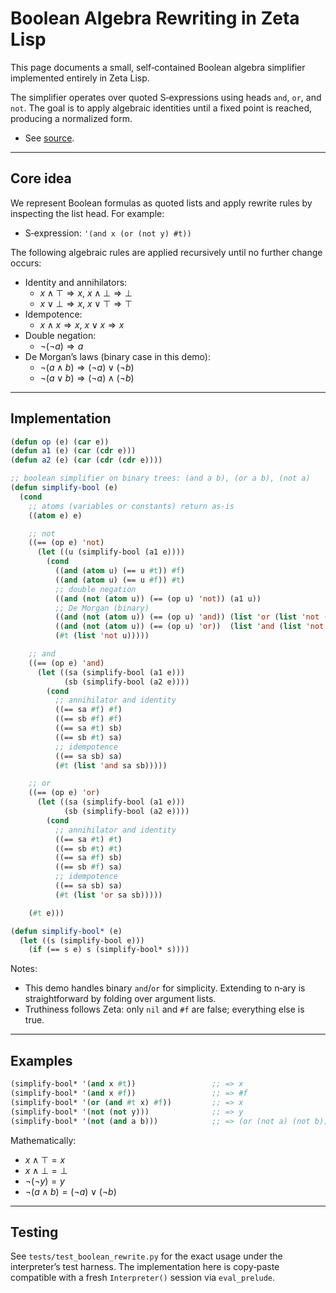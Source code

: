 # Boolean Algebra Rewriting in Zeta Lisp

This page documents a small, self‑contained Boolean algebra simplifier implemented entirely in Zeta Lisp. 

The simplifier operates over quoted S‑expressions using heads `and`, `or`, and `not`. The goal is to apply algebraic identities until a fixed point is reached, producing a normalized form.

- See [source](tests/test_boolean_rewrite.py).

---

## Core idea

We represent Boolean formulas as quoted lists and apply rewrite rules by inspecting the list head. For example:

- S‑expression: `'(and x (or (not y) #t))`

The following algebraic rules are applied recursively until no further change occurs:

- Identity and annihilators:
  - $x \land \top \Rightarrow x$, $x \land \bot \Rightarrow \bot$
  - $x \lor \bot \Rightarrow x$, $x \lor \top \Rightarrow \top$
- Idempotence:
  - $x \land x \Rightarrow x$, $x \lor x \Rightarrow x$
- Double negation:
  - $\lnot(\lnot a) \Rightarrow a$
- De Morgan’s laws (binary case in this demo):
  - $\lnot(a \land b) \Rightarrow (\lnot a) \lor (\lnot b)$
  - $\lnot(a \lor b) \Rightarrow (\lnot a) \land (\lnot b)$

---

## Implementation

```lisp
(defun op (e) (car e))
(defun a1 (e) (car (cdr e)))
(defun a2 (e) (car (cdr (cdr e))))

;; boolean simplifier on binary trees: (and a b), (or a b), (not a)
(defun simplify-bool (e)
  (cond
    ;; atoms (variables or constants) return as-is
    ((atom e) e)

    ;; not
    ((== (op e) 'not)
      (let ((u (simplify-bool (a1 e))))
        (cond
          ((and (atom u) (== u #t)) #f)
          ((and (atom u) (== u #f)) #t)
          ;; double negation
          ((and (not (atom u)) (== (op u) 'not)) (a1 u))
          ;; De Morgan (binary)
          ((and (not (atom u)) (== (op u) 'and)) (list 'or (list 'not (a1 u)) (list 'not (a2 u))))
          ((and (not (atom u)) (== (op u) 'or))  (list 'and (list 'not (a1 u)) (list 'not (a2 u))))
          (#t (list 'not u)))))

    ;; and
    ((== (op e) 'and)
      (let ((sa (simplify-bool (a1 e)))
            (sb (simplify-bool (a2 e))))
        (cond
          ;; annihilator and identity
          ((== sa #f) #f)
          ((== sb #f) #f)
          ((== sa #t) sb)
          ((== sb #t) sa)
          ;; idempotence
          ((== sa sb) sa)
          (#t (list 'and sa sb)))))

    ;; or
    ((== (op e) 'or)
      (let ((sa (simplify-bool (a1 e)))
            (sb (simplify-bool (a2 e))))
        (cond
          ;; annihilator and identity
          ((== sa #t) #t)
          ((== sb #t) #t)
          ((== sa #f) sb)
          ((== sb #f) sa)
          ;; idempotence
          ((== sa sb) sa)
          (#t (list 'or sa sb)))))

    (#t e)))

(defun simplify-bool* (e)
  (let ((s (simplify-bool e)))
    (if (== s e) s (simplify-bool* s))))
```

Notes:
- This demo handles binary `and`/`or` for simplicity. Extending to n‑ary is straightforward by folding over argument lists.
- Truthiness follows Zeta: only `nil` and `#f` are false; everything else is true.

---

## Examples

```lisp
(simplify-bool* '(and x #t))                 ;; => x
(simplify-bool* '(and x #f))                 ;; => #f
(simplify-bool* '(or (and #t x) #f))         ;; => x
(simplify-bool* '(not (not y)))              ;; => y
(simplify-bool* '(not (and a b)))            ;; => (or (not a) (not b))
```

Mathematically:
- $x \land \top = x$
- $x \land \bot = \bot$
- $\lnot(\lnot y) = y$
- $\lnot(a \land b) = (\lnot a) \lor (\lnot b)$

---

## Testing

See `tests/test_boolean_rewrite.py` for the exact usage under the interpreter’s test harness. The implementation here is copy‑paste compatible with a fresh `Interpreter()` session via `eval_prelude`.